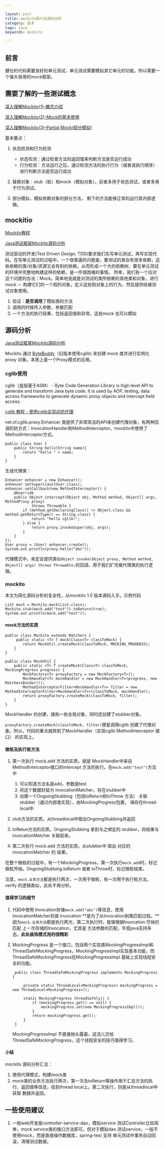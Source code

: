 ```yaml
---

layout: post
title: mockito简介及源码分析
category: 技术
tags: Java
keywords: mockito 

---
```


## 前言

健壮的代码需要良好的单元测试，单元测试需要模拟其它单元的功能，所以需要一个强大易用的mock框架。

## 需要了解的一些测试概念

[深入理解Mockito(1)–概念介绍](http://blog.sina.com.cn/s/blog_76786df30102wlhp.html) 

[深入理解Mockito(2)–Mock的基本使用](http://blog.sina.com.cn/s/blog_76786df30102wlms.html)

[深入理解Mockito(3)–Partial Mock(部分模拟)](http://blog.sina.com.cn/s/blog_76786df30102wmev.html)

基本要点：

1. 状态检测和行为检测

	* 状态检测：通过检查方法的返回值来判断方法是否运行成功
	* 行为检测：方法运行之后，通过检测方法的执行行为（或者说执行顺序）进行判断方法是否运行成功
2. 替换对象：stub（桩）和mock（模拟对象）。前者多用于状态测试，或者多用于行为测试。
3. 部分模拟，模拟依赖对象的部分方法， 剩下的方法能够正常的运行其内部逻辑。

## mockitio

[Mockito教程](https://www.cnblogs.com/Ming8006/p/6297333.html)

[Java测试框架Mockito源码分析](http://blog.csdn.net/systemzyf/article/details/78239674)

测试驱动的开发(Test Driven Design, TDD)要求我们先写单元测试，再写实现代码。在写单元测试的过程中，一个很普遍的问题是，要测试的类会有很多依赖，这些依赖的类/对象/资源又会有别的依赖，从而形成一个大的依赖树，要在单元测试的环境中完整地构建这样的依赖，是一件很困难的事情。 所幸，我们有一个应对这个问题的办法：Mock。简单地说就是对测试的类所依赖的其他类和对象，进行mock － 构建它们的一个假的对象，定义这些假对象上的行为，然后提供给被测试对象使用。

1. 验证：**是否调用**了模拟类的方法
2. 调用的时候传入参数，参数匹配
3. 一个方法的执行结果，包括返回值和异常。这些mock 也可以模拟

## 源码分析

[Java测试框架Mockito源码分析](http://blog.csdn.net/systemzyf/article/details/78239674)

Mockito 通过 [ByteBuddy](http://bytebuddy.net/#/)（旧版本使用cglib) 来创建 mock 类并进行实例化 proxy 对象。本质上是一个Proxy模式的应用。

### cglib使用

cglib（底层基于ASM） - Byte Code Generation Library is high level API to generate and transform Java byte code. It is used by AOP, testing, data access frameworks to generate dynamic proxy objects and intercept field access.

[cglib 教程 - 使用cglib实现动态代理](https://www.jianshu.com/p/e983ecf3e7a5)

net.sf.cglib.proxy.Enhancer 类提供了非常简洁的API来创建代理对象，有两种回调的防方式：InvocationHandler和MethodInterceptor。mockito中使用了MethodInterceptor方式。

	public class User {
	    public String hello(String name){
	        return "hello " + name;
	    }
	}
	
生成代理类：

    Enhancer enhancer = new Enhancer();
    enhancer.setSuperclass(User.class);
    enhancer.setCallback(new MethodInterceptor() {
        @Override
        public Object intercept(Object obj, Method method, Object[] args, MethodProxy proxy)
                throws Throwable {
            if (method.getDeclaringClass() != Object.class && method.getReturnType() == String.class) {
                return "hello cglib!";
            } else {
                return proxy.invokeSuper(obj, args);
            }
        }
    });
    User proxy = (User) enhancer.create();
    System.out.println(proxy.hello("abc"));


代理模式中，肯定会提供类似`Object invoke(Object proxy, Method method, Object[] args) throws Throwable;`的回调，用于我们扩充被代理类的执行逻辑。

### mockito

本文为简化源码分析的复杂性，从mockito 1.0 版本源码入手。示例代码

	List mock = Mockito.mock(List.class);
	Mockito.stub(mock.add("test")).toReturn(true);
	System.out.println(mock.add("test"));

#### mock方法的实质

	public class Mockito extends Matchers {
		 public static <T> T mock(Class<T> classToMock) {
	        return MockUtil.createMock(classToMock, MOCKING_PROGRESS);
	    }
	}
	
	public class MockUtil { 
	    public static <T> T createMock(Class<T> classToMock, MockingProgress progress) {
	        MockFactory<T> proxyFactory = new MockFactory<T>();
	        MockHandler<T> mockHandler = new MockHandler<T>(progress, new MatchersBinder());
	        MethodInterceptorFilter<MockHandler<T>> filter = new MethodInterceptorFilter<MockHandler<T>>(classToMock, mockHandler);
	        return proxyFactory.createMock(classToMock, filter);
	    }
	}
	
MockHandler 的创建，揉和一些全局对象，同时还创建了stubber对象。

`proxyFactory.createMock(classToMock, filter)`便是调用cglib 创建了代理对象。所以，代码的重点就转到了MockHandler（实现cglib MethodInterceptor 接口） 的实现上。

#### 做桩及执行桩方法

1. 第一次执行 mock.add 方法的实质。就是 MockHandler中来自MethodInterceptor接口的intercept 方法的执行。在`mock.add("test")`方法中

	1. 可以知道方法名是add，参数是test
	2. 将这个数据封装为 invocationMatcher，存在stubber中
	3. 创建一个OngoingStubbing（包括toReturn和toThrow 方法） 关联stubber（通过内部类实现），由MockingProgress包裹， 保存在thread local中

2. stub方法的实质。从threadlocal中取出OngoingStubbing并返回
3. toRetun方法的实质。OngoingStubbing 拿到与之绑定的 stubber，将结果与 invocationMatcher 关联起来。
4. 第二次执行 mock.add 方法的实质。从stubber中 取出 对应的 invocationMatcher 的 结果。

在整个做桩的过程中，有一个MockingProgress，第一次执行`mock.add`时，标记做桩开始。OngoingStubbing.toReturn 或者 toThrow时，标记做桩结束。

注意，`mock.业务方法`都是执行两次，一次用于做桩，有一次用于执行桩方法。verify 的逻辑类似，此处不再分析。

#### 值得学习的细节

1. 代码中使用 Invocation存储`mock.add("abc")`等信息，使用InvocationMatcher封装 Invocation **是为了从Invocation剥离匹配过程。**因为`mock.业务方法`都是执行两次，第二次执行时，能够根据Invocation 尽快的匹配 上一次存储的Invocation，尤其是 方法参数的匹配，毕竟java支持多态。**此处装饰模式用的很精彩**
2. MockingProgress 是一个接口，包括两个实现类MockingProgressImpl和ThreadSafeMockingProgress，MockingProgressImpl实现基本功能，而ThreadSafeMockingProgress在MockingProgressImpl 基础上实现线程安全的功能。

		public class ThreadSafeMockingProgress implements MockingProgress {
	    
	    	private static ThreadLocal<MockingProgress> mockingProgress = new ThreadLocal<MockingProgress>();
	
		    static MockingProgress threadSafely() {
		        if (mockingProgress.get() == null) {
		            mockingProgress.set(new MockingProgressImpl());
		        }
		        return mockingProgress.get();
		    }
    	}

	MockingProgressImpl 不直接抛头露面，这活儿交给ThreadSafeMockingProgress，这个线程安全的技巧值得学习。

#### 小结

mockito 源码分析汇总：

1. 使用代理模式，构建mock类
2. mock类的业务方法执行两次，第一次及toReturn等操作用于汇总方法的执行、返回值等信息，挂到thread local上。第二次执行，则是从threadlocal中获取 数据并返回。

## 一些使用建议

1. 一般web开发是controller-service-dao，模拟service 测试Controller比较简单，mock service类的接口方法即可。但对于模拟dao 测试service，一般不使用mock，而是直接操作数据库，spring-test 支持 单元测试中事务自动回滚，清理测试数据。